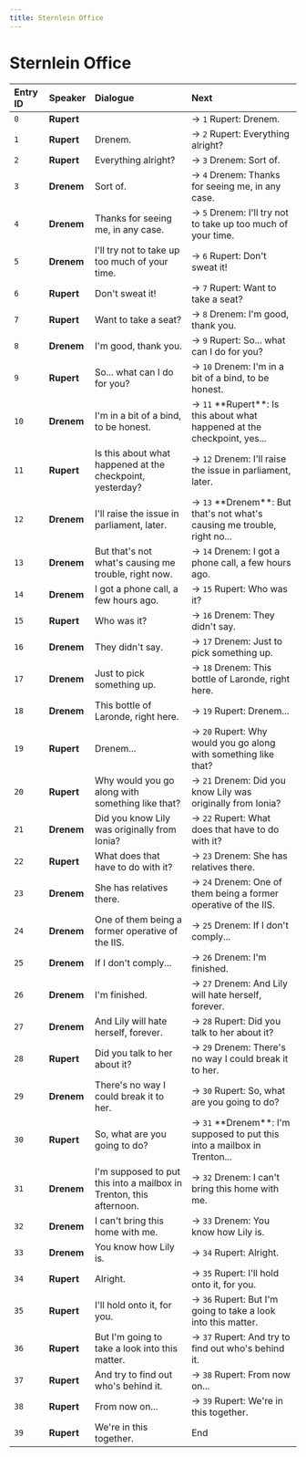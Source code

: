 ```yaml
---
title: Sternlein Office
---
```


# Sternlein Office


| Entry ID | Speaker | Dialogue | Next |
| :------- | :------ | :------- | :------------ |
| `0` | **Rupert** |  | → `1` Rupert: Drenem\. |
| `1` | **Rupert** | Drenem\. | → `2` Rupert: Everything alright? |
| `2` | **Rupert** | Everything alright? | → `3` Drenem: Sort of\. |
| `3` | **Drenem** | Sort of\. | → `4` Drenem: Thanks for seeing me, in any case\. |
| `4` | **Drenem** | Thanks for seeing me, in any case\. | → `5` Drenem: I'll try not to take up too much of your time\. |
| `5` | **Drenem** | I'll try not to take up too much of your time\. | → `6` Rupert: Don't sweat it\! |
| `6` | **Rupert** | Don't sweat it\! | → `7` Rupert: Want to take a seat? |
| `7` | **Rupert** | Want to take a seat? | → `8` Drenem: I'm good, thank you\. |
| `8` | **Drenem** | I'm good, thank you\. | → `9` Rupert: So\.\.\. what can I do for you? |
| `9` | **Rupert** | So\.\.\. what can I do for you? | → `10` Drenem: I'm in a bit of a bind, to be honest\. |
| `10` | **Drenem** | I'm in a bit of a bind, to be honest\. | → `11` \*\*Rupert\*\*: Is this about what happened at the checkpoint, yes\.\.\. |
| `11` | **Rupert** | Is this about what happened at the checkpoint, yesterday? | → `12` Drenem: I'll raise the issue in parliament, later\. |
| `12` | **Drenem** | I'll raise the issue in parliament, later\. | → `13` \*\*Drenem\*\*: But that's not what's causing me trouble, right no\.\.\. |
| `13` | **Drenem** | But that's not what's causing me trouble, right now\. | → `14` Drenem: I got a phone call, a few hours ago\. |
| `14` | **Drenem** | I got a phone call, a few hours ago\. | → `15` Rupert: Who was it? |
| `15` | **Rupert** | Who was it? | → `16` Drenem: They didn't say\. |
| `16` | **Drenem** | They didn't say\. | → `17` Drenem: Just to pick something up\. |
| `17` | **Drenem** | Just to pick something up\. | → `18` Drenem: This bottle of Laronde, right here\. |
| `18` | **Drenem** | This bottle of Laronde, right here\. | → `19` Rupert: Drenem\.\.\. |
| `19` | **Rupert** | Drenem\.\.\. | → `20` Rupert: Why would you go along with something like that? |
| `20` | **Rupert** | Why would you go along with something like that? | → `21` Drenem: Did you know Lily was originally from Ionia? |
| `21` | **Drenem** | Did you know Lily was originally from Ionia? | → `22` Rupert: What does that have to do with it? |
| `22` | **Rupert** | What does that have to do with it? | → `23` Drenem: She has relatives there\. |
| `23` | **Drenem** | She has relatives there\. | → `24` Drenem: One of them being a former operative of the IIS\. |
| `24` | **Drenem** | One of them being a former operative of the IIS\. | → `25` Drenem: If I don't comply\.\.\. |
| `25` | **Drenem** | If I don't comply\.\.\. | → `26` Drenem: I'm finished\. |
| `26` | **Drenem** | I'm finished\. | → `27` Drenem: And Lily will hate herself, forever\. |
| `27` | **Drenem** | And Lily will hate herself, forever\. | → `28` Rupert: Did you talk to her about it? |
| `28` | **Rupert** | Did you talk to her about it? | → `29` Drenem: There's no way I could break it to her\. |
| `29` | **Drenem** | There's no way I could break it to her\. | → `30` Rupert: So, what are you going to do? |
| `30` | **Rupert** | So, what are you going to do? | → `31` \*\*Drenem\*\*: I'm supposed to put this into a mailbox in Trenton\.\.\. |
| `31` | **Drenem** | I'm supposed to put this into a mailbox in Trenton, this afternoon\. | → `32` Drenem: I can't bring this home with me\. |
| `32` | **Drenem** | I can't bring this home with me\. | → `33` Drenem: You know how Lily is\. |
| `33` | **Drenem** | You know how Lily is\. | → `34` Rupert: Alright\. |
| `34` | **Rupert** | Alright\. | → `35` Rupert: I'll hold onto it, for you\. |
| `35` | **Rupert** | I'll hold onto it, for you\. | → `36` Rupert: But I'm going to take a look into this matter\. |
| `36` | **Rupert** | But I'm going to take a look into this matter\. | → `37` Rupert: And try to find out who's behind it\. |
| `37` | **Rupert** | And try to find out who's behind it\. | → `38` Rupert: From now on\.\.\. |
| `38` | **Rupert** | From now on\.\.\. | → `39` Rupert: We're in this together\. |
| `39` | **Rupert** | We're in this together\. | End |
